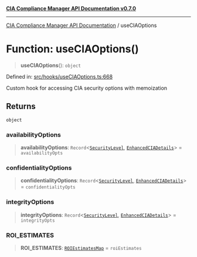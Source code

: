 [**CIA Compliance Manager API Documentation v0.7.0**](../README.md)

***

[CIA Compliance Manager API Documentation](../globals.md) / useCIAOptions

# Function: useCIAOptions()

> **useCIAOptions**(): `object`

Defined in: [src/hooks/useCIAOptions.ts:668](https://github.com/Hack23/cia-compliance-manager/blob/main/src/hooks/useCIAOptions.ts#L668)

Custom hook for accessing CIA security options with memoization

## Returns

`object`

### availabilityOptions

> **availabilityOptions**: `Record`\<[`SecurityLevel`](../type-aliases/SecurityLevel.md), [`EnhancedCIADetails`](../interfaces/EnhancedCIADetails.md)\> = `availabilityOpts`

### confidentialityOptions

> **confidentialityOptions**: `Record`\<[`SecurityLevel`](../type-aliases/SecurityLevel.md), [`EnhancedCIADetails`](../interfaces/EnhancedCIADetails.md)\> = `confidentialityOpts`

### integrityOptions

> **integrityOptions**: `Record`\<[`SecurityLevel`](../type-aliases/SecurityLevel.md), [`EnhancedCIADetails`](../interfaces/EnhancedCIADetails.md)\> = `integrityOpts`

### ROI\_ESTIMATES

> **ROI\_ESTIMATES**: [`ROIEstimatesMap`](../type-aliases/ROIEstimatesMap.md) = `roiEstimates`
